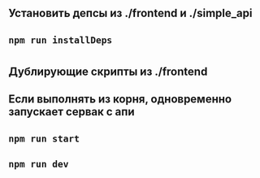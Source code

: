 ## Установить депсы из __./frontend__ и __./simple_api__
## `npm run installDeps`

#
## Дублирующие скрипты из __./frontend__
## Если выполнять из __корня__, одновременно запускает сервак с апи
## `npm run start`
## `npm run dev`